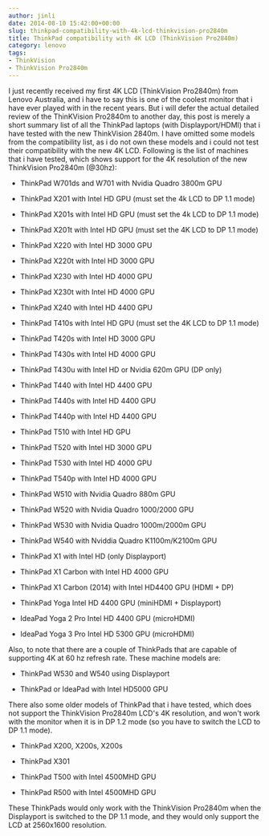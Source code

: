 ```yaml
---
author: jinli
date: 2014-08-10 15:42:00+00:00
slug: thinkpad-compatibility-with-4k-lcd-thinkvision-pro2840m
title: ThinkPad compatibility with 4K LCD (ThinkVision Pro2840m)
category: lenovo
tags:
- ThinkVision
- ThinkVision Pro2840m
---
```

I just recently received my first 4K LCD (ThinkVision Pro2840m) from Lenovo Australia, and i have to say this is one of the coolest monitor that i have ever played with in the recent years. But i will defer the actual detailed review of the ThinKVision Pro2840m to another day, this post is merely a short summary list of all the ThinkPad laptops (with Displayport/HDMI) that i have tested with the new ThinkVision 2840m. I have omitted some models from the compatibility list, as i do not own these models and i could not test their compatibility with the new 4K LCD. Following is the list of machines that i have tested, which shows support for the 4K resolution of the new ThinkVision Pro2840m (@30hz):



  * ThinkPad W701ds and W701 with Nvidia Quadro 3800m GPU

  * ThinkPad X201 with Intel HD GPU (must set the 4k LCD to DP 1.1 mode)

  * ThinkPad X201s with Intel HD GPU (must set the 4k LCD to DP 1.1 mode)

  * ThinkPad X201t with Intel HD GPU (must set the 4K LCD to DP 1.1 mode)

  * ThinkPad X220 with Intel HD 3000 GPU

  * ThinkPad X220t with Intel HD 3000 GPU

  * ThinkPad X230 with Intel HD 4000 GPU

  * ThinkPad X230t with Intel HD 4000 GPU

  * ThinkPad X240 with Intel HD 4400 GPU

  * ThinkPad T410s with Intel HD GPU (must set the 4K LCD to DP 1.1 mode)

  * ThinkPad T420s with Intel HD 3000 GPU

  * ThinkPad T430s with Intel HD 4000 GPU

  * ThinkPad T430u with Intel HD or Nvidia 620m GPU (DP only)

  * ThinkPad T440 with Intel HD 4400 GPU

  * ThinkPad T440s with Intel HD 4400 GPU

  * ThinkPad T440p with Intel HD 4400 GPU

  * ThinkPad T510 with Intel HD GPU

  * ThinkPad T520 with Intel HD 3000 GPU

  * ThinkPad T530 with Intel HD 4000 GPU

  * ThinkPad T540p with Intel HD 4000 GPU

  * ThinkPad W510 with Nvidia Quadro 880m GPU

  * ThinkPad W520 with Nvidia Quadro 1000/2000 GPU

  * ThinkPad W530 with Nvidia Quadro 1000m/2000m GPU

  * ThinkPad W540 with Nviddia Quadro K1100m/K2100m GPU

  * ThinkPad X1 with Intel HD (only Displayport)

  * ThinkPad X1 Carbon with Intel HD 4000 GPU

  * ThinkPad X1 Carbon (2014) with Intel HD4400 GPU (HDMI + DP)

  * ThinkPad Yoga Intel HD 4400 GPU (miniHDMI + Displayport)

  * IdeaPad Yoga 2 Pro Intel HD 4400 GPU (microHDMI)

  * IdeaPad Yoga 3 Pro Intel HD 5300 GPU (microHDMI)


Also, to note that there are a couple of ThinkPads that are capable of supporting 4K at 60 hz refresh rate. These machine models are:

  * ThinkPad W530 and W540 using Displayport

  * ThinkPad or IdeaPad with Intel HD5000 GPU


There also some older models of ThinkPad that i have tested, which does not support the ThinkVision Pro2840m LCD's 4K resolution, and won't work with the monitor when it is in DP 1.2 mode (so you have to switch the LCD to DP 1.1 mode).

  * ThinkPad X200, X200s, X200s

  * ThinkPad X301

  * ThinkPad T500 with Intel 4500MHD GPU

  * ThinkPad R500 with Intel 4500MHD GPU


These ThinkPads would only work with the ThinkVision Pro2840m when the Displayport is switched to the DP 1.1 mode, and they would only support the LCD at 2560x1600 resolution.
